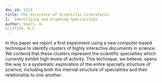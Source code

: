 ```yaml
---
doc_id: 1313
title: The Structure of Scientific Literatures
I:  Identifying and Graphing Specialities
author: Small, H.
Griffith, B.C.
---
```


In this paper we report a first experiment using a new computer-based
technique to identify clusters of highly interactive documents in science.  We
contend that these clusters represent the scientific specialties which currently
exhibit high levels of activity.  This technique, we believe, opens the way
to a systematic exploration of the entire specialty structure of science,
including both the internal structure of specialities and their relationship
to one another.